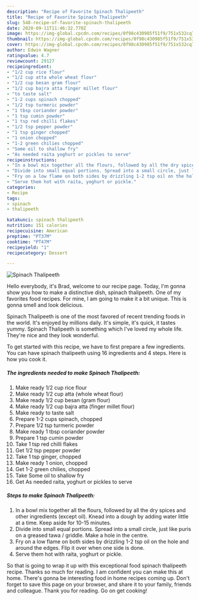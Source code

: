 ```yaml
---
description: "Recipe of Favorite Spinach Thalipeeth"
title: "Recipe of Favorite Spinach Thalipeeth"
slug: 548-recipe-of-favorite-spinach-thalipeeth
date: 2020-09-11T11:46:32.770Z
image: https://img-global.cpcdn.com/recipes/0f98c430985f51f9/751x532cq70/spinach-thalipeeth-recipe-main-photo.jpg
thumbnail: https://img-global.cpcdn.com/recipes/0f98c430985f51f9/751x532cq70/spinach-thalipeeth-recipe-main-photo.jpg
cover: https://img-global.cpcdn.com/recipes/0f98c430985f51f9/751x532cq70/spinach-thalipeeth-recipe-main-photo.jpg
author: Edwin Wagner
ratingvalue: 4.7
reviewcount: 29127
recipeingredient:
- "1/2 cup rice flour"
- "1/2 cup atta whole wheat flour"
- "1/2 cup besan gram flour"
- "1/2 cup bajra atta finger millet flour"
- "to taste salt"
- "1-2 cups spinach chopped"
- "1/2 tsp turmeric powder"
- "1 tbsp coriander powder"
- "1 tsp cumin powder"
- "1 tsp red chilli flakes"
- "1/2 tsp pepper powder"
- "1 tsp ginger chopped"
- "1 onion chopped"
- "1-2 green chilies chopped"
- "Some oil to shallow fry"
- "As needed raita yoghurt or pickles to serve"
recipeinstructions:
- "In a bowl mix together all the flours, followed by all the dry spices and other ingredients (except oil). Knead into a dough by adding water little at a time. Keep aside for 10-15 minutes."
- "Divide into small equal portions. Spread into a small circle, just like puris on a greased tawa / griddle. Make a hole in the centre."
- "Fry on a low flame on both sides by drizzling 1-2 tsp oil on the hole and around the edges. Flip it over when one side is done."
- "Serve them hot with raita, yoghurt or pickle."
categories:
- Recipe
tags:
- spinach
- thalipeeth

katakunci: spinach thalipeeth 
nutrition: 151 calories
recipecuisine: American
preptime: "PT37M"
cooktime: "PT47M"
recipeyield: "1"
recipecategory: Dessert

---
```



![Spinach Thalipeeth](https://img-global.cpcdn.com/recipes/0f98c430985f51f9/751x532cq70/spinach-thalipeeth-recipe-main-photo.jpg)

Hello everybody, it's Brad, welcome to our recipe page. Today, I'm gonna show you how to make a distinctive dish, spinach thalipeeth. One of my favorites food recipes. For mine, I am going to make it a bit unique. This is gonna smell and look delicious.



Spinach Thalipeeth is one of the most favored of recent trending foods in the world. It's enjoyed by millions daily. It's simple, it's quick, it tastes yummy. Spinach Thalipeeth is something which I've loved my whole life. They're nice and they look wonderful.


To get started with this recipe, we have to first prepare a few ingredients. You can have spinach thalipeeth using 16 ingredients and 4 steps. Here is how you cook it.

<!--inarticleads1-->

##### The ingredients needed to make Spinach Thalipeeth:

1. Make ready 1/2 cup rice flour
1. Make ready 1/2 cup atta (whole wheat flour)
1. Make ready 1/2 cup besan (gram flour)
1. Make ready 1/2 cup bajra atta (finger millet flour)
1. Make ready to taste salt
1. Prepare 1-2 cups spinach, chopped
1. Prepare 1/2 tsp turmeric powder
1. Make ready 1 tbsp coriander powder
1. Prepare 1 tsp cumin powder
1. Take 1 tsp red chilli flakes
1. Get 1/2 tsp pepper powder
1. Take 1 tsp ginger, chopped
1. Make ready 1 onion, chopped
1. Get 1-2 green chilies, chopped
1. Take Some oil to shallow fry
1. Get As needed raita, yoghurt or pickles to serve




<!--inarticleads2-->

##### Steps to make Spinach Thalipeeth:

1. In a bowl mix together all the flours, followed by all the dry spices and other ingredients (except oil). Knead into a dough by adding water little at a time. Keep aside for 10-15 minutes.
1. Divide into small equal portions. Spread into a small circle, just like puris on a greased tawa / griddle. Make a hole in the centre.
1. Fry on a low flame on both sides by drizzling 1-2 tsp oil on the hole and around the edges. Flip it over when one side is done.
1. Serve them hot with raita, yoghurt or pickle.




So that is going to wrap it up with this exceptional food spinach thalipeeth recipe. Thanks so much for reading. I am confident you can make this at home. There's gonna be interesting food in home recipes coming up. Don't forget to save this page on your browser, and share it to your family, friends and colleague. Thank you for reading. Go on get cooking!
